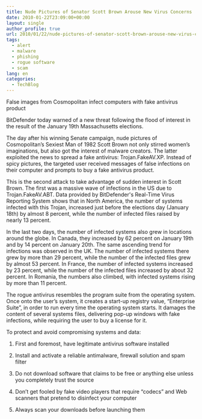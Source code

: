 ```yaml
---
title: Nude Pictures of Senator Scott Brown Arouse New Virus Concerns
date: 2010-01-22T23:09:00+00:00
layout: single
author_profile: true
url: 2010/01/22/nude-pictures-of-senator-scott-brown-arouse-new-virus-concerns/
tags:
  - alert
  - malware
  - phishing
  - rogue software
  - scam
lang: en
categories: 
  - TechBlog
---
```

False images from Cosmopolitan infect computers with fake antivirus product

BitDefender today warned of a new threat following the flood of interest in the result of the January 19th Massachusetts elections.

The day after his winning Senate campaign, nude pictures of Cosmopolitan’s Sexiest Man of 1982 Scott Brown not only stirred women’s imaginations, but also got the interest of malware creators. The latter exploited the news to spread a fake antivirus: Trojan.FakeAV.XP. Instead of spicy pictures, the targeted user received messages of false infections on their computer and prompts to buy a fake antivirus product.

This is the second attack to take advantage of sudden interest in Scott Brown. The first was a massive wave of infections in the US due to Trojan.FakeAV.ABT. Data provided by BitDefender's Real-Time Virus Reporting System shows that in North America, the number of systems infected with this Trojan, increased just before the elections day (January 18th) by almost 8 percent, while the number of infected files raised by nearly 13 percent.

In the last two days, the number of infected systems also grew in locations around the globe. In Canada, they increased by 62 percent on January 19th and by 14 percent on January 20th. The same ascending trend for infections was observed in the UK. The number of infected systems there grew by more than 29 percent, while the number of the infected files grew by almost 53 percent. In France, the number of infected systems increased by 23 percent, while the number of the infected files increased by about 32 percent. In Romania, the numbers also climbed, with infected systems rising by more than 11 percent.

The rogue antivirus resembles the program suite from the operating system. Once onto the user’s system, it creates a start-up registry value, “Enterprise Suite”, in order to run every time the operating system starts. It damages the content of several systems files, delivering pop-up windows with fake infections, while requiring the user to buy a license for it.

To protect and avoid compromising systems and data:

1. First and foremost, have legitimate antivirus software installed

2. Install and activate a reliable antimalware, firewall solution and spam filter

3. Do not download software that claims to be free or anything else unless you completely trust the source

4. Don’t get fooled by fake video players that require “codecs” and Web scanners that pretend to disinfect your computer

5. Always scan your downloads before launching them